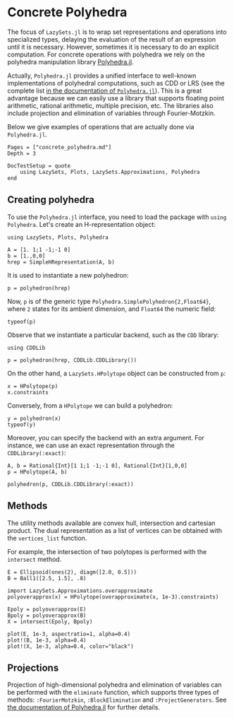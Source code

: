 # Concrete Polyhedra

The focus of `LazySets.jl` is to wrap set representations and operations into
specialized types, delaying the evaluation of the result of an expression until it is
necessary. However, sometimes it is necessary to do an explicit computation.
For concrete operations with polyhedra we rely on the polyhedra manipulation library
[Polyhedra.jl](https://github.com/JuliaPolyhedra/Polyhedra.jl).

Actually, `Polyhedra.jl` provides a unified interface to well-known
implementations of polyhedral computations, such as CDD or LRS (see the
complete list [in the documentation of `Polyhedra.jl`](https://juliapolyhedra.github.io/Polyhedra.jl/latest/installation.html#Getting-Libraries-1)).
This is a great advantage because we can easily use a library that supports floating
point arithmetic, rational arithmetic, multiple precision, etc.
The libraries also include projection and elimination of variables through Fourier-Motzkin.

Below we give examples of operations that are actually done via `Polyhedra.jl`.

```@contents
Pages = ["concrete_polyhedra.md"]
Depth = 3
```

```@meta
DocTestSetup = quote
    using LazySets, Plots, LazySets.Approximations, Polyhedra
end
```

## Creating polyhedra

To use the `Polyhedra.jl` interface, you need to load the package with `using Polyhedra`.
Let's create an H-representation object:

```@example concrete_polyhedra
using LazySets, Plots, Polyhedra

A = [1. 1;1 -1;-1 0]
b = [1.,0,0]
hrep = SimpleHRepresentation(A, b)
```

It is used to instantiate a new polyhedron:

```@example concrete_polyhedra
p = polyhedron(hrep)
```

Now, `p` is of the generic type `Polyhedra.SimplePolyhedron{2,Float64}`, where
`2` states for its ambient dimension, and `Float64` the numeric field:

```@example concrete_polyhedra
typeof(p)
```

Observe that we instantiate a particular backend, such as the `CDD` library:

```@example concrete_polyhedra
using CDDLib

p = polyhedron(hrep, CDDLib.CDDLibrary())
```

On the other hand, a `LazySets.HPolytope` object can be constructed from `p`:

```@example concrete_polyhedra
x = HPolytope(p)
x.constraints
```

Conversely, from a `HPolytope` we can build a polyhedron:

```@example concrete_polyhedra
y = polyhedron(x)
typeof(y)
```

Moreover, you can specify the backend with an extra argument.
For instance, we can use an exact representation through the `CDDLibrary(:exact)`:

```@example concrete_polyhedra
A, b = Rational{Int}[1 1;1 -1;-1 0], Rational{Int}[1,0,0]
p = HPolytope(A, b)

polyhedron(p, CDDLib.CDDLibrary(:exact))
```

## Methods

The utility methods available are convex hull, intersection and cartesian product.
The dual representation as a list of vertices can be obtained with the
`vertices_list` function.

For example, the intersection of two polytopes is performed with the `intersect`
method.

```@example concrete_polyhedra
E = Ellipsoid(ones(2), diagm([2.0, 0.5]))
B = Ball1([2.5, 1.5], .8)

import LazySets.Approximations.overapproximate
polyoverapprox(x) = HPolytope(overapproximate(x, 1e-3).constraints)

Epoly = polyoverapprox(E)
Bpoly = polyoverapprox(B)
X = intersect(Epoly, Bpoly)

plot(E, 1e-3, aspectratio=1, alpha=0.4)
plot!(B, 1e-3, alpha=0.4)
plot!(X, 1e-3, alpha=0.4, color="black")
```

## Projections

Projection of high-dimensional polyhedra and elimination of variables can be
performed with the `eliminate` function, which supports three types of methods:
`:FourierMotzkin`, `:BlockElimination` and `:ProjectGenerators`. See [the documentation
of Polyhedra.jl](https://juliapolyhedra.github.io/Polyhedra.jl/latest/polyhedron.html#Projecting-a-polyhedron-1)
for further details.
